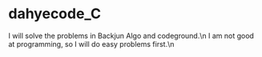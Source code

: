 # dahyecode_C

I will solve the problems in Backjun Algo and codeground.\n
I am not good at programming, so I will do easy problems first.\n
